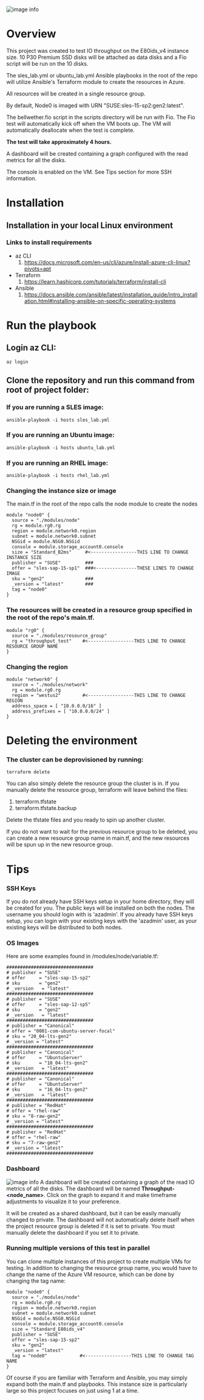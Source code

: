 ![image info](images/image.png)
# Overview
This project was created to test IO throughput on the E80ids_v4 instance size.  10 P30 Premium SSD disks will be attached as data disks and a Fio script will be run on the 10 disks.  

The sles_lab.yml or ubuntu_lab.yml Ansible playbooks in the root of the repo will utilize Ansible's Terraform module to create the resources in Azure.  

All resources will be created in a single resource group.  

By default, Node0 is imaged with URN "SUSE:sles-15-sp2:gen2:latest".    

The bellwether.fio script in the scripts directory will be run with Fio.
The Fio test will automatically kick off when the VM boots up. The VM will automatically deallocate when the test is complete.

**The test will take approximately 4 hours.**

A dashboard will be created containing a graph configured with the read metrics for all the disks.  

The console is enabled on the VM.  See Tips section for more SSH information.
# Installation
## Installation in your local Linux environment 
### Links to install requirements
- az CLI
    1. https://docs.microsoft.com/en-us/cli/azure/install-azure-cli-linux?pivots=apt
- Terraform
    1. https://learn.hashicorp.com/tutorials/terraform/install-cli
- Ansible    
    1. https://docs.ansible.com/ansible/latest/installation_guide/intro_installation.html#installing-ansible-on-specific-operating-systems

# Run the playbook
## Login az CLI:
```console
az login
```  
## Clone the repository and run this command from root of project folder:
### If you are running a SLES image:
```console
ansible-playbook -i hosts sles_lab.yml
```  
### If you are running an Ubuntu image:
```console
ansible-playbook -i hosts ubuntu_lab.yml
```  
### If you are running an RHEL image:
```console
ansible-playbook -i hosts rhel_lab.yml
```
### Changing the instance size or image
The main.tf in the root of the repo calls the node module to create the nodes
```hcl
module "node0" {
  source = "./modules/node"
  rg = module.rg0.rg
  region = module.network0.region
  subnet = module.network0.subnet
  NSGid = module.NSG0.NSGid
  console = module.storage_account0.console
  size = "Standard_B2ms"     #<-----------------THIS LINE TO CHANGE INSTANCE SIZE 
  publisher = "SUSE"         ###
  offer = "sles-sap-15-sp1"  ###<---------------THESE LINES TO CHANGE IMAGE
  sku = "gen2"               ###
  _version = "latest"        ###
  tag = "node0"
}
```
### The resources will be created in a resource group specified in the root of the repo's main.tf.  
```hcl
module "rg0" {
  source = "./modules/resource_group"
  rg = "throughput_test"    #<-----------------THIS LINE TO CHANGE RESOURCE GROUP NAME
}
```
### Changing the region
```hcl
module "network0" {
  source = "./modules/network"
  rg = module.rg0.rg 
  region = "westus2"        #<-----------------THIS LINE TO CHANGE REGION
  address_space = [ "10.0.0.0/16" ]
  address_prefixes = [ "10.0.0.0/24" ]
}
```

# Deleting the environment
### The cluster can be deprovisioned by running:
```console
terraform delete
```  
You can also simply delete the resource group the cluster is in.  If you manually delete the resource group, terraform will leave behind the files:
1. terraform.tfstate
1. terraform.tfstate.backup

Delete the tfstate files and you ready to spin up another cluster.  

If you do not want to wait for the previous resource group to be deleted, you can create a new resource group name in main.tf, and the new resources will be spun up in the new resource group.

# Tips

### SSH Keys
If you do not already have SSH keys setup in your home directory, they will be created for you.  The public keys will be installed on both the nodes.  The username you should login with is 'azadmin'.  If you already have SSH keys setup, you can login with your existing keys with the 'azadmin' user, as your existing keys will be distributed to both nodes.

### OS Images
Here are some examples found in /modules/node/variable.tf:
```hcl
################################
# publisher = "SUSE"
# offer     = "sles-sap-15-sp2"
# sku       = "gen2"
# _version   = "latest"
################################
# publisher = "SUSE"
# offer     = "sles-sap-12-sp5"
# sku       = "gen2"
# _version   = "latest"
################################
# publisher = "Canonical"
# offer = "0001-com-ubuntu-server-focal"
# sku = "20_04-lts-gen2"
# _version = "latest"
################################
# publisher = "Canonical"
# offer     = "UbuntuServer"
# sku       = "18_04-lts-gen2"
# _version   = "latest"
################################
# publisher = "Canonical"
# offer     = "UbuntuServer"
# sku       = "16_04-lts-gen2"
# _version   = "latest"
################################
# publisher = "RedHat"
# offer = "rhel-raw"
# sku = "8-raw-gen2"
# _version = "latest"
################################
# publisher = "RedHat"
# offer = "rhel-raw"
# sku = "7-raw-gen2"
# _version = "latest"
################################
```

### Dashboard
![image info](images/image2.png)
A dashboard will be created containing a graph of the read IO metrics of all the disks.  The dashboard will be named **Throughput-\<node_name\>**. Click on the graph to expand it and make timeframe adjustments to visualize it to your preference.

It will be created as a shared dashboard, but it can be easily manually changed to private. The dashboard will not automatically delete itself when the project resource group is deleted if it is set to private.  You must manually delete the dashboard if you set it to private.


### Running multiple versions of this test in parallel
You can clone multiple instances of this project to create multiple VMs for testing. In addition to changing the resource group name, you would have to change the name of the Azure VM resource, which can be done by changing the tag name:
```hcl
module "node0" {
  source = "./modules/node"
  rg = module.rg0.rg
  region = module.network0.region
  subnet = module.network0.subnet
  NSGid = module.NSG0.NSGid
  console = module.storage_account0.console
  size = "Standard_E80ids_v4"
  publisher = "SUSE"    
  offer = "sles-sap-15-sp2"
  sku = "gen2"
  _version = "latest"
  tag = "node0"            #<-----------------THIS LINE TO CHANGE TAG NAME
}
```
Of course if you are familiar with Terraform and Ansible, you may simply expand both the main.tf and playbooks.  This instance size is particularly large so this project focuses on just using 1 at a time.
